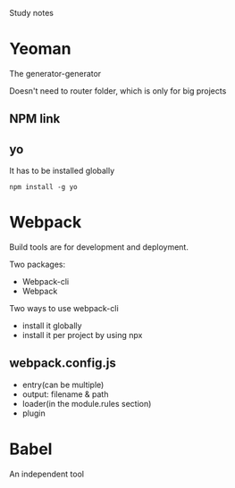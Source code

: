 Study notes

# Yeoman
The generator-generator

Doesn't need to router folder, which is only for big projects

## NPM link

## yo 
It has to be installed globally
```
npm install -g yo
```

# Webpack

Build tools are for development and deployment.

Two packages:
- Webpack-cli
- Webpack

Two ways to use webpack-cli
- install it globally
- install it per project by using npx

## webpack.config.js
- entry(can be multiple)
- output: filename & path
- loader(in the module.rules section)
- plugin

# Babel
An independent tool